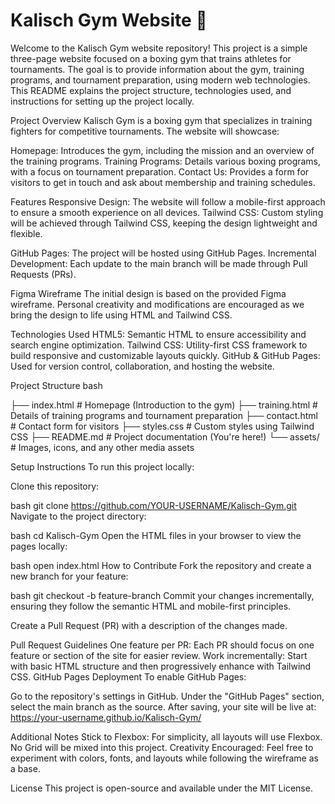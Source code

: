 # Kalisch Gym Website 🥊

Welcome to the Kalisch Gym website repository! This project is a simple three-page website focused on a boxing gym that trains athletes for tournaments. The goal is to provide information about the gym, training programs, and tournament preparation, using modern web technologies. This README explains the project structure, technologies used, and instructions for setting up the project locally.

Project Overview
Kalisch Gym is a boxing gym that specializes in training fighters for competitive tournaments. The website will showcase:

Homepage: Introduces the gym, including the mission and an overview of the training programs.
Training Programs: Details various boxing programs, with a focus on tournament preparation.
Contact Us: Provides a form for visitors to get in touch and ask about membership and training schedules.

Features
Responsive Design: The website will follow a mobile-first approach to ensure a smooth experience on all devices.
Tailwind CSS: Custom styling will be achieved through Tailwind CSS, keeping the design lightweight and flexible.

GitHub Pages: The project will be hosted using GitHub Pages.
Incremental Development: Each update to the main branch will be made through Pull Requests (PRs).

Figma Wireframe
The initial design is based on the provided Figma wireframe. Personal creativity and modifications are encouraged as we bring the design to life using HTML and Tailwind CSS.

Technologies Used
HTML5: Semantic HTML to ensure accessibility and search engine optimization.
Tailwind CSS: Utility-first CSS framework to build responsive and customizable layouts quickly.
GitHub & GitHub Pages: Used for version control, collaboration, and hosting the website.

Project Structure
bash

├── index.html         # Homepage (Introduction to the gym)
├── training.html      # Details of training programs and tournament preparation
├── contact.html       # Contact form for visitors
├── styles.css         # Custom styles using Tailwind CSS
├── README.md          # Project documentation (You're here!)
└── assets/            # Images, icons, and any other media assets

Setup Instructions
To run this project locally:

Clone this repository:

bash
git clone https://github.com/YOUR-USERNAME/Kalisch-Gym.git
Navigate to the project directory:

bash
cd Kalisch-Gym
Open the HTML files in your browser to view the pages locally:

bash
open index.html
How to Contribute
Fork the repository and create a new branch for your feature:

bash
git checkout -b feature-branch
Commit your changes incrementally, ensuring they follow the semantic HTML and mobile-first principles.

Create a Pull Request (PR) with a description of the changes made.

Pull Request Guidelines
One feature per PR: Each PR should focus on one feature or section of the site for easier review.
Work incrementally: Start with basic HTML structure and then progressively enhance with Tailwind CSS.
GitHub Pages Deployment
To enable GitHub Pages:

Go to the repository's settings in GitHub.
Under the "GitHub Pages" section, select the main branch as the source.
After saving, your site will be live at: https://your-username.github.io/Kalisch-Gym/

Additional Notes
Stick to Flexbox: For simplicity, all layouts will use Flexbox. No Grid will be mixed into this project.
Creativity Encouraged: Feel free to experiment with colors, fonts, and layouts while following the wireframe as a base.

License
This project is open-source and available under the MIT License.
